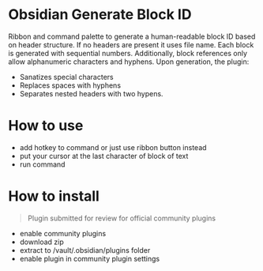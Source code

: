 # Obsidian Generate Block ID
Ribbon and command palette to generate a human-readable block ID based on header structure. If no headers are present it uses file name. Each block is generated with sequential numbers. Additionally, block references only allow alphanumeric characters and hyphens. Upon generation, the plugin:
 - Sanatizes special characters
 - Replaces spaces with hyphens
 - Separates nested headers with two hypens.

# How to use
- add hotkey to command or just use ribbon button instead
- put your cursor at the last character of block of text
- run command

# How to install
> Plugin submitted for review for official community plugins
- enable community plugins
- download zip
- extract to /vault/.obsidian/plugins folder
- enable plugin in community plugin settings
